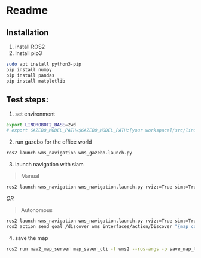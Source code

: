 # Readme

## Installation
1. install ROS2
2. Install pip3
```sh
sudo apt install python3-pip
pip install numpy
pip install pandas
pip install matplotlib
```

## Test steps:

1. set environment

```sh
export LINOROBOT2_BASE=2wd
# export GAZEBO_MODEL_PATH=$GAZEBO_MODEL_PATH:[your workspace]/src/linorobot2_wms/wms_navigation/models/
```

2. run gazebo for the office world
```sh
ros2 launch wms_navigation wms_gazebo.launch.py
```

3. launch navigation with slam
> Manual  
```sh
ros2 launch wms_navigation wms_navigation.launch.py rviz:=True sim:=True slam:=True
```
_OR_  
> Autonomous  
```sh
ros2 launch wms_navigation wms_navigation.launch.py rviz:=True sim:=True slam:=True auto_slam:=True
ros2 action send_goal /discover wms_interfaces/action/Discover "{map_completed_thres : 0.0}"
```

4. save the map
```sh
ros2 run nav2_map_server map_saver_cli -f wms2 --ros-args -p save_map_timeout:=10000.0
```
